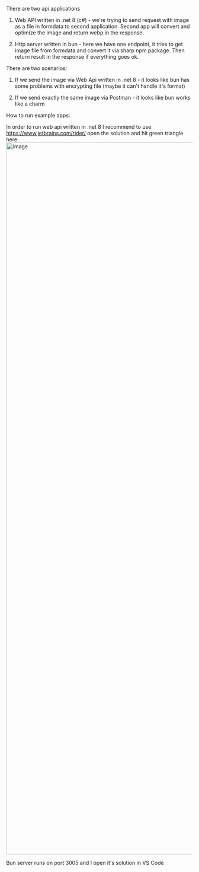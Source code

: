 There are two api applications

1) Web API written in .net 8 (c#) - we're trying to send request with image as a file in formdata to second application. Second app will convert and optimize the image and return webp in the response.

2) Http server written in bun - here we have one endpoint, it tries to get image file from formdata and convert it via sharp npm package. Then return result in the response if everything goes ok.

There are two scenarios:

1) If we send the image via Web Api written in .net 8 - it looks like bun has some problems with encrypting file (maybe it can't handle it's format)

2) If we send exactly the same image via Postman - it looks like bun works like a charm

How to run example apps:

In order to run web api written in .net 8 I recommend to use https://www.jetbrains.com/rider/ open the solution and hit green triangle here:
<img width="1920" alt="image" src="https://github.com/tomaszzmudzinski/bun-net-upload/assets/4519335/91f66906-c99e-4789-a572-c027b665fecc">

Bun server runs on port 3005 and I open it's solution in VS Code
